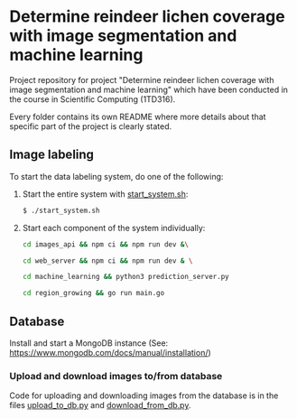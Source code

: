 # Determine reindeer lichen coverage with image segmentation and machine learning

Project repository for project "Determine reindeer lichen coverage with image segmentation and machine learning" which have been conducted in the course in Scientific Computing (1TD316).

Every folder contains its own README where more details about that specific part of the project is clearly stated.

## Image labeling
To start the data labeling system, do one of the following:

1. Start the entire system with [start_system.sh](https://github.com/DanielHjelm/ReindeerLichens/blob/main/start_system.sh):
    ```bash
    $ ./start_system.sh
    ```
2. Start each component of the system individually:
    ```bash
    cd images_api && npm ci && npm run dev &\

    cd web_server && npm ci && npm run dev & \

    cd machine_learning && python3 prediction_server.py 

    cd region_growing && go run main.go 

    ```
## Database

Install and start a MongoDB instance (See: https://www.mongodb.com/docs/manual/installation/)
### Upload and download images to/from database

Code for uploading and downloading images from the database is in the files [upload_to_db.py](https://github.com/DanielHjelm/ReindeerLichens/blob/main/upload_to_db.py) and [download_from_db.py](https://github.com/DanielHjelm/ReindeerLichens/blob/main/download_from_db.py).

